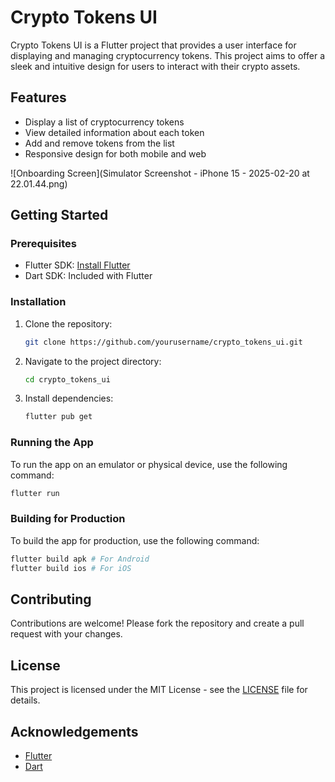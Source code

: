 # Crypto Tokens UI

Crypto Tokens UI is a Flutter project that provides a user interface for displaying and managing cryptocurrency tokens. This project aims to offer a sleek and intuitive design for users to interact with their crypto assets.

## Features

-   Display a list of cryptocurrency tokens
-   View detailed information about each token
-   Add and remove tokens from the list
-   Responsive design for both mobile and web

![Onboarding Screen](Simulator Screenshot - iPhone 15 - 2025-02-20 at 22.01.44.png)

## Getting Started

### Prerequisites

-   Flutter SDK: [Install Flutter](https://flutter.dev/docs/get-started/install)
-   Dart SDK: Included with Flutter

### Installation

1. Clone the repository:
    ```sh
    git clone https://github.com/yourusername/crypto_tokens_ui.git
    ```
2. Navigate to the project directory:
    ```sh
    cd crypto_tokens_ui
    ```
3. Install dependencies:
    ```sh
    flutter pub get
    ```

### Running the App

To run the app on an emulator or physical device, use the following command:

```sh
flutter run
```

### Building for Production

To build the app for production, use the following command:

```sh
flutter build apk # For Android
flutter build ios # For iOS
```

## Contributing

Contributions are welcome! Please fork the repository and create a pull request with your changes.

## License

This project is licensed under the MIT License - see the [LICENSE](LICENSE) file for details.

## Acknowledgements

-   [Flutter](https://flutter.dev/)
-   [Dart](https://dart.dev/)
